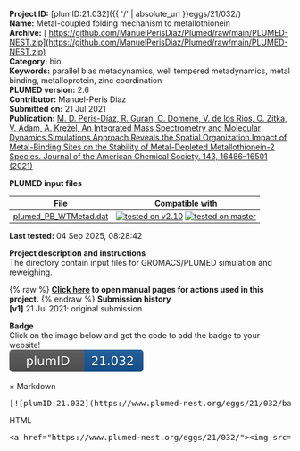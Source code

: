 **Project ID:** [plumID:21.032]({{ '/' | absolute_url }}eggs/21/032/)  
**Name:**  Metal-coupled folding mechanism to metallothionein  
**Archive:** [ https://github.com/ManuelPerisDiaz/Plumed/raw/main/PLUMED-NEST.zip](https://github.com/ManuelPerisDiaz/Plumed/raw/main/PLUMED-NEST.zip)  
**Category:**  bio  
**Keywords:**  parallel bias metadynamics, well tempered metadynamics, metal binding, metalloprotein, zinc coordination  
**PLUMED version:**  2.6  
**Contributor:**  Manuel-Peris Diaz  
**Submitted on:** 21 Jul 2021  
**Publication:** [M. D. Peris-Díaz, R. Guran, C. Domene, V. de los Rios, O. Zitka, V. Adam, A. Krężel, An Integrated Mass Spectrometry and Molecular Dynamics Simulations Approach Reveals the Spatial Organization Impact of Metal-Binding Sites on the Stability of Metal-Depleted Metallothionein-2 Species. Journal of the American Chemical Society. 143, 16486–16501 (2021)](http://dx.doi.org/10.1021/jacs.1c05495)  
  
**PLUMED input files**  
  
| File     | Compatible with |  
|:--------:|:--------:|  
| [plumed_PB_WTMetad.dat](./data/plumed_PB_WTMetad.dat.md) |  [![tested on v2.10](https://img.shields.io/badge/v2.10-passing-green.svg)](data/plumed_PB_WTMetad.dat.plumed.stderr) [![tested on master](https://img.shields.io/badge/master-passing-green.svg)](data/plumed_PB_WTMetad.dat.plumed_master.stderr) |  
  
**Last tested:**  04 Sep 2025, 08:28:42
  
**Project description and instructions**  
The directory contain input files for GROMACS/PLUMED simulation and reweighing. 

  
{% raw %}
<b><a href="https://www.plumed.org/doc-master/user-doc/html/actionlist/?actions=UNITS,COORDINATION,GROUP,WHOLEMOLECULES,PBMETAD" target="_blank">Click here</a> to open manual pages for actions used in this project.</b>
{% endraw %}
**Submission history**  
**[v1]** 21 Jul 2021: original submission  
  
**Badge**  
Click on the image below and get the code to add the badge to your website!  
<img src="./badge.svg" alt="plumeDnest:21.032" id="myBtn" class="badge">
<div id="myModal" class="modal">
  <div class="modal-content">
    <span class="close">&times;</span>
    Markdown<pre>[![plumID:21.032](https://www.plumed-nest.org/eggs/21/032/badge.svg)](https://www.plumed-nest.org/eggs/21/032/)</pre>
    HTML<pre>&lt;a href="https://www.plumed-nest.org/eggs/21/032/"&gt;&lt;img src="https://www.plumed-nest.org/eggs/21/032/badge.svg" alt="plumID:21.032"&gt;&lt;/a&gt;</pre>
  </div>
</div>
